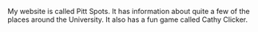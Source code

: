 My website is called Pitt Spots.
It has information about quite a few of the places around the University.
It also has a fun game called Cathy Clicker.
